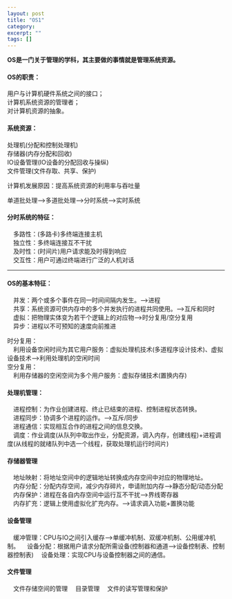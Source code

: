 ```yaml
---
layout: post
title: "OS1"
category: 
excerpt: ""
tags: []
---
```


__OS是一门关于管理的学科，其主要做的事情就是管理系统资源。<br>__

#### OS的职责：<br>
用户与计算机硬件系统之间的接口；<br>
计算机系统资源的管理者；<br>
对计算机资源的抽象。<br>

#### 系统资源：<br>
处理机(分配和控制处理机)<br>
存储器(内存分配和回收)<br>
IO设备管理(IO设备的分配回收与操纵)<br>
文件管理(文件存取、共享、保护)<br>

计算机发展原因：提高系统资源的利用率与吞吐量<br>

单道批处理-->多道批处理-->分时系统-->实时系统<br>

#### 分时系统的特征：
&ensp;&ensp;多路性：(多路卡)多终端连接主机<br>
&ensp;&ensp;独立性：多终端连接互不干扰<br>
&ensp;&ensp;及时性：(时间片)用户请求能及时得到响应<br>
&ensp;&ensp;交互性：用户可通过终端进行广泛的人机对话<br>

---

#### OS的基本特征：<br>
&ensp;&ensp;并发：两个或多个事件在同一时间间隔内发生。-->进程<br>
&ensp;&ensp;共享：系统资源可供内存中的多个并发执行的进程共同使用。-->互斥和同时<br>
&ensp;&ensp;虚拟：把物理实体变为若干个逻辑上的对应物-->时分复用/空分复用<br>
&ensp;&ensp;异步：进程以不可预知的速度向前推进<br>

时分复用：<br>
&ensp;&ensp;利用设备空闲时间为其它用户服务：虚拟处理机技术(多道程序设计技术)、虚拟设备技术-->利用处理机的空闲时间<br>
空分复用：<br>
&ensp;&ensp;利用存储器的空闲空间为多个用户服务：虚拟存储技术(置换内存)<br>

#### 处理机管理：
&ensp;&ensp;进程控制：为作业创建进程、终止已结束的进程、控制进程状态转换。<br>
&ensp;&ensp;进程同步：协调多个进程的运作。-->互斥/同步<br>
&ensp;&ensp;进程通信：实现相互合作的进程之间的信息交换。<br>
&ensp;&ensp;调度：作业调度(从队列中取出作业，分配资源，调入内存，创建线程)+进程调度(从线程的就绪队列中选一个线程，获取处理机运行时间片)

#### 存储器管理
&ensp;&ensp;地址映射：将地址空间中的逻辑地址转换成内存空间中对应的物理地址。<br>
&ensp;&ensp;内存分配：分配内存空间，减少内存碎片，申请附加内存-->静态分配/动态分配<br>
&ensp;&ensp;内存保护：进程在各自内存空间中运行互不干扰-->界线寄存器<br>
&ensp;&ensp;内存扩充：逻辑上使用虚拟化扩充内存。-->请求调入功能+置换功能<br>

#### 设备管理
&ensp;&ensp;缓冲管理：CPU与IO之间引入缓存-->单缓冲机制、双缓冲机制、公用缓冲机制。
&ensp;&ensp;设备分配：根据用户请求分配所需设备(控制器和通道-->设备控制表、控制器控制表)
&ensp;&ensp;设备处理：实现CPU与设备控制器之间的通信。

#### 文件管理
&ensp;&ensp;文件存储空间的管理
&ensp;&ensp;目录管理
&ensp;&ensp;文件的读写管理和保护

